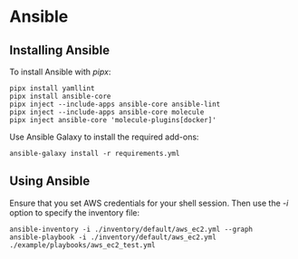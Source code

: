 # Ansible

## Installing Ansible

To install Ansible with *pipx*:

    pipx install yamllint
    pipx install ansible-core
	pipx inject --include-apps ansible-core ansible-lint
	pipx inject --include-apps ansible-core molecule
	pipx inject ansible-core 'molecule-plugins[docker]'

Use Ansible Galaxy to install the required add-ons:

    ansible-galaxy install -r requirements.yml

## Using Ansible

Ensure that you set AWS credentials for your shell session. Then use the *-i* option to specify the inventory file:

    ansible-inventory -i ./inventory/default/aws_ec2.yml --graph
    ansible-playbook -i ./inventory/default/aws_ec2.yml ./example/playbooks/aws_ec2_test.yml
